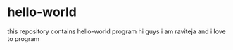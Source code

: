 # hello-world
this repository contains hello-world program
hi guys
i am raviteja and i love to program
